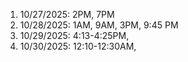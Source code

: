 1. 10/27/2025: 2PM, 7PM
2. 10/28/2025: 1AM, 9AM, 3PM, 9:45 PM
3. 10/29/2025: 4:13-4:25PM, 
4. 10/30/2025: 12:10-12:30AM, 